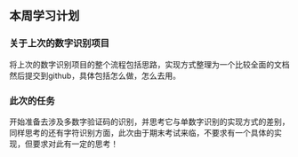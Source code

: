 ## 本周学习计划
### 关于上次的数字识别项目
将上次的数字识别项目的整个流程包括思路，实现方式整理为一个比较全面的文档然后提交到github，具体包括怎么做，怎么去用。
### 此次的任务
开始准备去涉及多数字验证码的识别，并思考它与单数字识别的实现方式的差别，同样思考的还有字符识别方面，此次由于期末考试来临，不要求有一个具体的实现，但要求对此有一定的思考！

